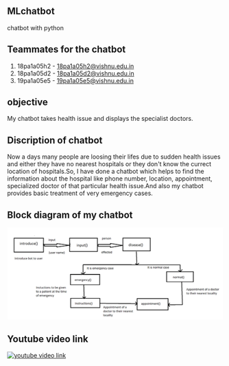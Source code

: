 ## MLchatbot
chatbot with python

## Teammates for the chatbot
1. 18pa1a05h2 - 18pa1a05h2@vishnu.edu.in
2. 18pa1a05d2 - 18pa1a05d2@vishnu.edu.in
3. 19pa1a05e5 - 19pa1a05e5@vishnu.edu.in

## objective
My chatbot takes health issue and displays the specialist doctors.

## Discription of chatbot
 Now a days many people are loosing their lifes due to sudden health issues and either they have no nearest hospitals or they don't know the currect location of hospitals.So, I have done a chatbot which helps to find the information about the hospital like phone number, location, appointment, specialized doctor of that particular health issue.And also my chatbot provides basic treatment of very emergency cases.
 
 
## Block diagram of my chatbot
 ![Block diagram](https://raw.githubusercontent.com/18pa1a05h2/MLchatbot/main/chatbotpic.png)
 
## Youtube video link
 [![youtube video link](https://img.youtube.com/vi/0JEXsT2LrbQ/0.jpg)](https://www.youtube.com/watch?v=0JEXsT2LrbQ)









